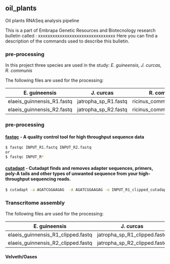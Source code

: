 ## oil_plants
Oil plants RNASeq analysis pipeline

This is a part of Embrapa Genetic Resources and Biotecnology research bulletin called : xxxxxxxxxxxxxxxxxxxxxxxxxxxxxxxx
Here you can find a description of the commands used to describe this bulletin.

### pre-processing
In this project three species are used in the study: *E. guineensis, J. curcas, R. communis*

The following files are used for the processing:

E. guineensis | J. curcas | R. communis
------------ | ------------- | -------------
elaeis_guinnensis_R1.fastq | jatropha_sp_R1.fastq | ricinus_communis_R1.fastq|
elaeis_guinnensis_R2.fastq | jatropha_sp_R2.fastq | ricinus_communis_R2.fastq



### pre-processing

#### [fastqc](https://www.bioinformatics.babraham.ac.uk/projects/fastqc/) - A quality control tool for high throughput sequence data

```sh
$ fastqc INPUT_R1.fastq INPUT_R2.fastq
or
$ fastqc INPUT_R*
```

#### [cutadapt](https://cutadapt.readthedocs.io/en/stable/) - Cutadapt finds and removes adapter sequences, primers, poly-A tails and other types of unwanted sequence from your high-throughput sequencing reads.

```sh
$ cutadapt -a AGATCGGAAGAG  -A AGATCGGAAGAG -o INPUT_R1_clipped_cutadapt.fastq  -p INPUT_R2_clipped_cutadapt.fastq  -f fastq --minimum-length=16 INPUT_R1_clipped.fastq INPUT_R2_clipped.fastq
```
### Transcritome assembly

The following files are used for the processing:

E. guineensis | J. curcas | R. communis
------------ | ------------- | -------------
elaeis_guinnensis_R1_clipped.fastq | jatropha_sp_R1_clipped.fastq | ricinus_communis_R1_clipped.fastq|
elaeis_guinnensis_R2_clipped.fastq | jatropha_sp_R2_clipped.fastq | ricinus_communis_R2_clipped.fastq

#### Velveth/Oases
